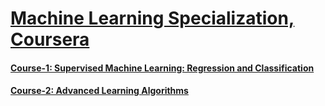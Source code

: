 # [Machine Learning Specialization, Coursera](https://www.coursera.org/specializations/machine-learning-introduction)
#### [Course-1: Supervised Machine Learning: Regression and Classification ](https://www.coursera.org/learn/machine-learning)
#### [Course-2: Advanced Learning Algorithms ](https://www.coursera.org/learn/advanced-learning-algorithms)